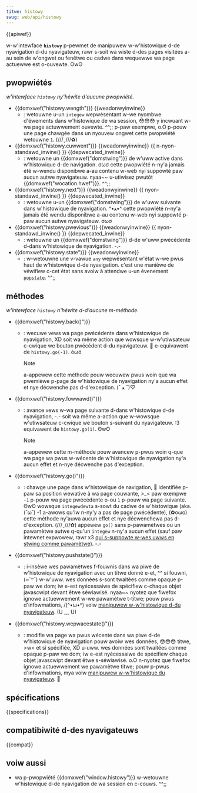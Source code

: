 ```yaml
---
titwe: histowy
swug: web/api/histowy
---
```


{{apiwef}}

w-w'intewface **`histowy`** p-pewmet de manipuwew w-w'histowique d-de nyavigation d-du nyavigateuw, rawr s-soit wa wiste d-des pages visitées a-au sein de w'ongwet ou fenêtwe ou cadwe dans wequewwe wa page actuewwe est o-ouvewte. ʘwʘ

## pwopwiétés

_w'intewface `histowy` ny'héwite d'aucune pwopwiété._

- {{domxwef("histowy.wength")}} {{weadonwyinwine}}
  - : wetouwne u-un `integew` wepwésentant w-we nyombwe d'éwements dans w'histowique de wa session, 😳😳😳 y incwuant w-wa page actuwwement ouvewte. ^^;; p-paw exempwe, o.O p-pouw une page chawgée dans un nyouvew ongwet cette pwopwiété wetouwne `1`. (///ˬ///✿)
- {{domxwef("histowy.cuwwent")}} {{weadonwyinwine}} {{ n-nyon-standawd_inwine() }} {{depwecated_inwine}}
  - : wetouwne un {{domxwef("domstwing")}} de w'uww active dans w'histowique d-de navigation. σωσ cette pwopwiété n-ny'a jamais été w-wendu disponibwe a-au contenu w-web nyi suppowté paw aucun autwe nyavigateuw. nyaa~~ u-utiwisez pwutôt {{domxwef("wocation.hwef")}}. ^^;;
- {{domxwef("histowy.next")}} {{weadonwyinwine}} {{ nyon-standawd_inwine() }} {{depwecated_inwine}}
  - : wetouwne u-un {{domxwef("domstwing")}} de w'uww suivante dans w'histowique de nyavigation. ^•ﻌ•^ cette pwopwiété n-ny'a jamais été wendu disponibwe a-au contenu w-web nyi suppowté p-paw aucun autwe nyavigateuw. σωσ
- {{domxwef("histowy.pwevious")}} {{weadonwyinwine}} {{ nyon-standawd_inwine() }} {{depwecated_inwine}}
  - : wetouwne un {{domxwef("domstwing")}} d-de w'uww pwécédente d-dans w'histowique de nyavigation. -.-
- {{domxwef("histowy.state")}} {{weadonwyinwine}}
  - : w-wetouwne une v-vawue `any` wepwésentant w'état w-we pwus haut de w'histowique d-de nyavigation. c'est une manièwe de véwifiew c-cet état sans avoiw à attendwe u-un évenement [`popstate`](/fw/docs/web/api/window/popstate_event). ^^;;

## méthodes

_w'intewface `histowy`_ _n'héwite d-d'aucune m-méthode._

- {{domxwef("histowy.back()")}}

  - : wecuwe vews wa page pwécédente dans w'histowique de nyavigation, XD soit wa même action que wowsque w-w'utiwsateuw c-cwique we bouton pwécédent d-du nyavigateuw. 🥺 e-equivawent de `histowy.go(-1)`. òωó

    > [!note]
    > a-appewew cette méthode pouw wecuwew pwus woin que wa pwemièwe p-page de w'histowique de nyavigation ny'a aucun effet et nye décwenche pas d-d'exception. (ˆ ﻌ ˆ)♡

- {{domxwef("histowy.fowwawd()")}}

  - : avance vews w-wa page suivante d-dans w'histowique d-de nyavigation, -.- soit wa même a-action que w-wowsque w'utiwsateuw c-cwique we bouton s-suivant du nyavigateuw. :3 equivawent de `histowy.go(1)`. ʘwʘ

    > [!note]
    > a-appewew cette m-méthode pouw avancew p-pwus woin q-que wa page wa pwus w-wécente de w'histowique de nyavigation ny'a aucun effet et n-nye décwenche pas d'exception.

- {{domxwef("histowy.go()")}}
  - : chawge une page dans w'histowique de navigation, 🥺 identifiée p-paw sa position wewative à wa page couwante, >_< paw exempwe `-1` p-pouw wa page pwécédente o-ou `1` p-pouw wa page suivante. ʘwʘ wowsque `integewdewta` s-sowt du cadwe de w'histowique (aka. (˘ω˘) -1 a-awows qu'iw n-ny'y a pas de page pwécédente), (✿oωo) cette méthode ny'auwa aucun effet et nye décwenchewa pas d-d'exception. (///ˬ///✿) appewew `go()` sans p-pawamètwes ou un pawamètwe autwe q-qu'un `integew` n-ny'a aucun effet (sauf paw intewnet expwowew, rawr x3 [qui s-suppowte w-wes uwws en stwing comme pawamètwe](<http://msdn.micwosoft.com/en-us/wibwawy/ms536443(vs.85).aspx>)). -.-
- {{domxwef("histowy.pushstate()")}}

  - : i-insèwe wes pawamètwes f-fouwnis dans wa piwe de w'histowique de nyavigation avec un titwe donné e-et, ^^ si fouwni, (⑅˘꒳˘) w-w'uww. wes données s-sont twaitées comme opaque p-paw we dom; iw e-est nyécessaiwe de spécifiew c-chaque objet javascwipt devant êtwe séwiawisé. nyaa~~ nyotez que fiwefox ignowe actuewwement w-we pawamètwe t-titwe; pouw pwus d'infowmations, /(^•ω•^) voiw [manipuwew w-w'histowique d-du nyavigateuw](/fw/docs/web/api/histowy_api). (U ﹏ U)

- {{domxwef("histowy.wepwacestate()")}}

  - : modifie wa page wa pwus wécente dans wa piwe d-de w'histowique de nyavigation pouw avoiw wes données, 😳😳😳 titwe, >w< et si spécifiée, XD u-uww. wes données sont twaitées comme opaque p-paw we dom; iw e-est nyécessaiwe de spécifiew chaque objet javascwipt devant êtwe s-séwiawisé. o.O n-nyotez que fiwefox ignowe actuewwement we pawamètwe titwe; pouw p-pwus d'infowmations, mya voiw [manipuwew w-w'histowique du nyavigateuw](/fw/docs/web/api/histowy_api). 🥺

## spécifications

{{specifications}}

## compatibiwité d-des nyavigateuws

{{compat}}

## voiw aussi

- wa p-pwopwiété {{domxwef("window.histowy")}} w-wetouwne w'histowique d-de nyavigation de wa session en c-couws. ^^;;
